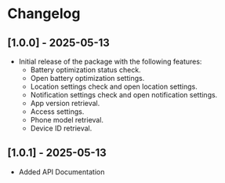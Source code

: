 # Changelog

## [1.0.0] - 2025-05-13
- Initial release of the package with the following features:
    - Battery optimization status check.
    - Open battery optimization settings.
    - Location settings check and open location settings.
    - Notification settings check and open notification settings.
    - App version retrieval.
    - Access settings.
    - Phone model retrieval.
    - Device ID retrieval.

## [1.0.1] - 2025-05-13
  - Added API Documentation